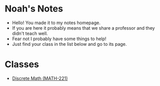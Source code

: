 # Noah's Notes
- Hello! You made it to my notes homepage.
- If you are here it probably means that we share a professor and they didn't teach well.
- Fear not I probably have some things to help!
- Just find your class in the list below and go to its page.
# Classes
- [Discrete Math (MATH-221)](https://github.com/noahw608/Public-Notes/tree/main/MATH-211)
